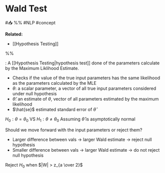 # Wald Test
#📥 
%%
#NLP
#concept

**Related:**
-  [[Hypothesis Testing]]

%%

: A [[Hypothesis Testing|hypothesis test]] done of the parameters calculate by the Maximum Liklihood Estimate.
- Checks if the value of the true input parameters has the same likelihood as the parameters calculated by the MLE
- $\theta$: a scalar parameter, a vector of all true input parameters considered under null hypothesis
- $\hat{\theta}$: an estimate of $\theta$, vector of all parameters estimated by the maximum likelihood
- $\hat{se}$ estimated standard error of $\hat{\theta}$

$H_0 : \theta = \theta_0$ VS $H_1 : \theta \ne \theta_0$ 
Assuming $\hat\theta$ is asymptotically normal

Should we move forward with the input parameters or reject them?
- Larger difference between vals -> larger Wald estimate -> reject null hypothesis
- Smaller difference between vals -> larger Wald estimate -> do not reject null hypothesis

Reject $H_0$ when $|W| > z_{a \over 2}$

